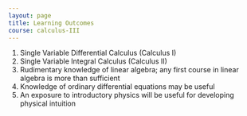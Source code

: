 ```yaml
---
layout: page
title: Learning Outcomes
course: calculus-III
---
```



1. Single Variable Differential Calculus (Calculus I)
2. Single Variable Integral Calculus (Calculus II) 
3. Rudimentary knowledge of linear algebra; any first course in linear algebra is more than sufficient
4. Knowledge of ordinary differential equations may be useful
5. An exposure to introductory physics will be useful for developing physical intuition

